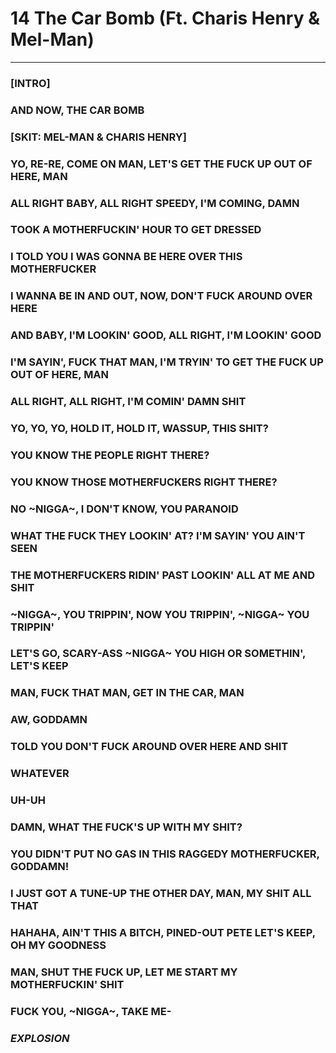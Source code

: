 # 14 The Car Bomb (Ft. Charis Henry & Mel-Man)

-----
### [INTRO]  
### AND NOW, THE CAR BOMB  
### 
### [SKIT: MEL-MAN & CHARIS HENRY]  
### YO, RE-RE, COME ON MAN, LET'S GET THE FUCK UP OUT OF HERE, MAN  
### ALL RIGHT BABY, ALL RIGHT SPEEDY, I'M COMING, DAMN  
### TOOK A MOTHERFUCKIN' HOUR TO GET DRESSED  
### I TOLD YOU I WAS GONNA BE HERE OVER THIS MOTHERFUCKER  
### I WANNA BE IN AND OUT, NOW, DON'T FUCK AROUND OVER HERE  
### AND BABY, I'M LOOKIN' GOOD, ALL RIGHT, I'M LOOKIN' GOOD  
### I'M SAYIN', FUCK THAT MAN, I'M TRYIN' TO GET THE FUCK UP OUT OF HERE, MAN  
### ALL RIGHT, ALL RIGHT, I'M COMIN' DAMN SHIT  
### YO, YO, YO, HOLD IT, HOLD IT, WASSUP, THIS SHIT?  
### YOU KNOW THE PEOPLE RIGHT THERE?  
### YOU KNOW THOSE MOTHERFUCKERS RIGHT THERE?  
### NO ~NIGGA~, I DON'T KNOW, YOU PARANOID  
### WHAT THE FUCK THEY LOOKIN' AT? I'M SAYIN' YOU AIN'T SEEN  
### THE MOTHERFUCKERS RIDIN' PAST LOOKIN' ALL AT ME AND SHIT  
### ~NIGGA~, YOU TRIPPIN', NOW YOU TRIPPIN', ~NIGGA~ YOU TRIPPIN'  
### LET'S GO, SCARY-ASS ~NIGGA~ YOU HIGH OR SOMETHIN', LET'S KEEP  
### MAN, FUCK THAT MAN, GET IN THE CAR, MAN  
### AW, GODDAMN  
### TOLD YOU DON'T FUCK AROUND OVER HERE AND SHIT  
### WHATEVER  
### UH-UH  
### DAMN, WHAT THE FUCK'S UP WITH MY SHIT?  
### YOU DIDN'T PUT NO GAS IN THIS RAGGEDY MOTHERFUCKER, GODDAMN!  
### I JUST GOT A TUNE-UP THE OTHER DAY, MAN, MY SHIT ALL THAT  
### HAHAHA, AIN'T THIS A BITCH, PINED-OUT PETE LET'S KEEP, OH MY GOODNESS  
### MAN, SHUT THE FUCK UP, LET ME START MY MOTHERFUCKIN' SHIT  
### FUCK YOU, ~NIGGA~, TAKE ME-  
### *EXPLOSION*

